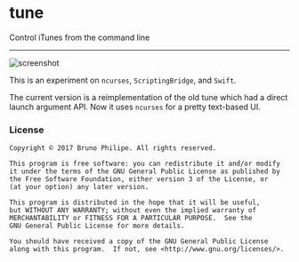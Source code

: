 # tune

Control iTunes from the command line

---

![screenshot](http://i.imgur.com/cvQBFbI.png)

This is an experiment on `ncurses`, `ScriptingBridge`, and `Swift`.

The current version is a reimplementation of the old tune which had a direct launch argument API. Now it uses `ncurses` for a pretty text-based UI.

### License

```
Copyright © 2017 Bruno Philipe. All rights reserved.

This program is free software: you can redistribute it and/or modify
it under the terms of the GNU General Public License as published by
the Free Software Foundation, either version 3 of the License, or
(at your option) any later version.

This program is distributed in the hope that it will be useful,
but WITHOUT ANY WARRANTY; without even the implied warranty of
MERCHANTABILITY or FITNESS FOR A PARTICULAR PURPOSE.  See the
GNU General Public License for more details.

You should have received a copy of the GNU General Public License
along with this program.  If not, see <http://www.gnu.org/licenses/>.
```